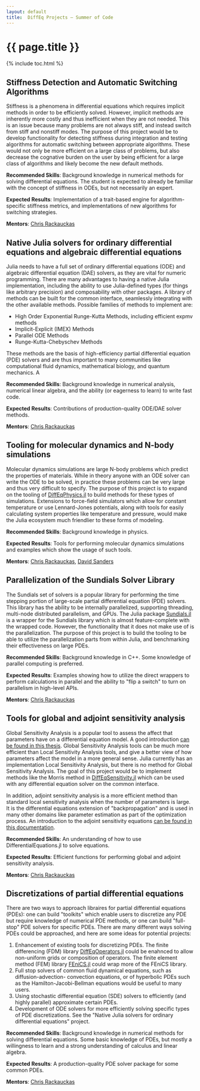```yaml
---
layout: default
title:  DiffEq Projects – Summer of Code
---
```


# {{ page.title }}

{% include toc.html %}

## Stiffness Detection and Automatic Switching Algorithms

Stiffness is a phenomena in differential equations which requires implicit methods
in order to be efficiently solved. However, implicit methods are inherently
more costly and thus inefficient when they are not needed. This is an issue
because many problems are not always stiff, and instead switch from stiff
and nonstiff modes. The purpose of this project would be to develop functionality
for detecting stiffness during integration and testing algorithms for automatic
switching between appropriate algorithms. These would not only be more efficient
on a large class of problems, but also decrease the cognative burden on the
user by being efficient for a large class of algorithms and likely become the
new default methods.

**Recommended Skills**: Background knowledge in numerical methods for solving
differential equations. The student is expected to already be familiar with
the concept of stiffness in ODEs, but not necessarily an expert.

**Expected Results**: Implementation of a trait-based engine for
algorithm-specific stiffness metrics, and implementations of new algorithms
for switching strategies.

**Mentors**: [Chris Rackauckas](https://github.com/ChrisRackauckas)

## Native Julia solvers for ordinary differential equations and algebraic differential equations

Julia needs to have a full set of ordinary differential equations (ODE) and
algebraic differential equation (DAE) solvers, as they are vital for numeric
programming. There are many advantages to having a native Julia implementation,
including the ability to use Julia-defined types (for things like arbitrary
precision) and composability with other packages. A library of methods can be
built for the common interface, seamlessly integrating with the other available
methods. Possible families of methods to implement are:

- High Order Exponential Runge-Kutta Methods, including efficient expmv methods
- Implicit-Explicit (IMEX) Methods
- Parallel ODE Methods
- Runge-Kutta-Chebyschev Methods

These methods are the basis of high-efficiency partial differential equation (PDE)
solvers and are thus important to many communities like computational fluid
dynamics, mathematical biology, and quantum mechanics. A

**Recommended Skills**: Background knowledge in numerical analysis, numerical
linear algebra, and the ability (or eagerness to learn) to write fast code.

**Expected Results**: Contributions of production-quality ODE/DAE solver methods.

**Mentors**: [Chris Rackauckas](https://github.com/ChrisRackauckas)

## Tooling for molecular dynamics and N-body simulations

Molecular dynamics simulations are large N-body problems which predict the
properties of materials. While in theory anyone with an ODE solver can write
the ODE to be solved, in practice these problems can be very large and thus
very difficult to specify. The purpose of this project is to expand on the
tooling of [DiffEqPhysics.jl](https://github.com/JuliaDiffEq/DiffEqPhysics.jl)
to build methods for these types of simulations. Extensions to force-field
simulators which allow for constant temperature or use Lennard-Jones potentials,
along with tools for easily calculating system properties like temperature and
pressure, would make the Julia ecosystem much friendlier to these forms of
modeling.

**Recommended Skills**: Background knowledge in physics.

**Expected Results**: Tools for performing molecular dynamics simulations and
examples which show the usage of such tools.

**Mentors**: [Chris Rackauckas](https://github.com/ChrisRackauckas),
[David Sanders](https://github.com/dpsanders)

## Parallelization of the Sundials Solver Library

The Sundials set of solvers is a popular library for performing the time stepping
portion of large-scale partial differential equation (PDE) solvers. This library
has the ability to be internally parallelized, supporting threading, multi-node
distributed parallelism, and GPUs. The Julia package
[Sundials.jl](https://github.com/JuliaDiffEq/Sundials.jl) is a wrapper for the
Sundials library which is almost feature-complete with the wrapped code. However,
the functionality that it does not make use of is the parallelization. The purpose
of this project is to build the tooling to be able to utilize the parallelization
parts from within Julia, and benchmarking their effectiveness on large PDEs.

**Recommended Skills**: Background knowledge in C++. Some knowledge of parallel
computing is preferred.

**Expected Results**: Examples showing how to utilize the direct wrappers to
perform calculations in parallel and the ability to "flip a switch" to turn on
parallelism in high-level APIs.

**Mentors**: [Chris Rackauckas](https://github.com/ChrisRackauckas)

## Tools for global and adjoint sensitivity analysis

Global Sensitivity Analysis is a popular tool to assess the affect that parameters
have on a differential equation model. A good introduction [can be found in this thesis](http://discovery.ucl.ac.uk/19896/). Global Sensitivity Analysis tools can be
much more efficient than Local Sensitivity Analysis tools, and give a better
view of how parameters affect the model in a more general sense. Julia currently
has an implementation Local Sensitivity Analysis, but there is no method for Global
Sensitivity Analysis. The goal of this project would be to implement methods like
the Morris method in [DiffEqSensitivity.jl](https://github.com/JuliaDiffEq/DiffEqSensitivity.jl) which
can be used with any differential equation solver on the common interface.

In addition, adjoint sensitivity analysis is a more efficient method than
standard local sensitivity analysis when the number of parameters is large.
It is the differential equations extension of "backpropagation" and is used
in many other domains like parameter estimation as part of the optimization
process. An introduction to the adjoint sensitivity equations
[can be found in this documentation](https://computation.llnl.gov/casc/nsde/pubs/cvs_guide.pdf).

**Recommended Skills**: An understanding of how to use DifferentialEquations.jl
to solve equations.

**Expected Results**: Efficient functions for performing global and adjoint
sensitivity analysis.

**Mentors**: [Chris Rackauckas](https://github.com/ChrisRackauckas)

## Discretizations of partial differential equations

There are two ways to approach libraires for partial differential equations (PDEs):
one can build "toolkits" which enable users to discretize any PDE but require knowledge
of numerical PDE methods, or one can build "full-stop" PDE solvers for specific
PDEs. There are many different ways solving PDEs could be approached, and here
are some ideas for potential projects:

1) Enhancement of existing tools for discretizing PDEs. The finite differencing
   (FDM) library [DiffEqOperators.jl](https://github.com/JuliaDiffEq/DiffEqOperators.jl)
   could be enahnced to allow non-uniform grids or composition of operators. The
   finite element method (FEM) library [FEniCS.jl](https://github.com/JuliaDiffEq/FEniCS.jl)
   could wrap more of the FEniCS library.
2) Full stop solvers of common fluid dynamical equations, such as diffusion-advection-
   convection equations, or of hyperbolic PDEs such as the Hamilton-Jacobi-Bellman
   equations would be useful to many users.
3) Using stochastic differential equation (SDE) solvers to efficiently (and
   highly parallel) approximate certain PDEs.
4) Development of ODE solvers for more efficiently solving specific types of
   PDE discretizations. See the "Native Julia solvers for ordinary differential
   equations" project.

**Recommended Skills**: Background knowledge in numerical methods for solving
differential equations. Some basic knowledge of PDEs, but mostly a willingness
to learn and a strong understanding of calculus and linear algebra.

**Expected Results**: A production-quality PDE solver package for some common PDEs.

**Mentors**: [Chris Rackauckas](https://github.com/ChrisRackauckas)
